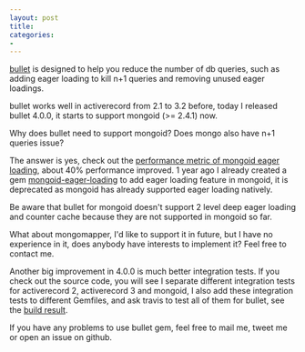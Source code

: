 ```yaml
---
layout: post
title: 
categories:
- 
---
```

[bullet][1] is designed to help you reduce the number of db queries, such as
adding eager loading to kill n+1 queries and removing unused eager
loadings.

bullet works well in activerecord from 2.1 to 3.2 before, today I
released bullet 4.0.0, it starts to support mongoid (>= 2.4.1) now.

Why does bullet need to support mongoid?
Does mongo also have n+1 queries issue?

The answer is yes, check out the [performance metric of mongoid eager
loading][2], about 40% performance improved. 1 year ago I already
created a gem [mongoid-eager-loading][3] to add eager loading feature
in mongoid, it is deprecated as mongoid has already supported eager
loading natively.

Be aware that bullet for mongoid doesn't support 2 level deep eager
loading and counter cache because they are not supported in mongoid so
far.

What about mongomapper, I'd like to support it in future, but I have no
experience in it, does anybody have interests to implement it? Feel free
to contact me.

Another big improvement in 4.0.0 is much better integration tests. If
you check out the source code, you will see I separate different
integration tests for activerecord 2, activerecord 3 and mongoid, I also
add these integration tests to different Gemfiles, and ask travis to
test all of them for bullet, see the [build result][4].

If you have any problems to use bullet gem, feel free to mail me, tweet
me or open an issue on github.

[1]: https://github.com/flyerhzm/bullet
[2]: http://mongoid.org/performance.html
[3]: https://github.com/flyerhzm/mongoid-eager-loading
[4]: http://travis-ci.org/#!/flyerhzm/bullet/builds/1283580

